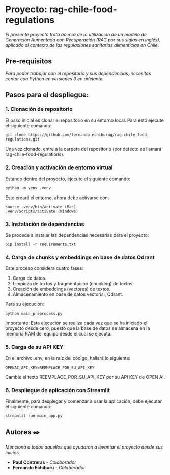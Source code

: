 # Proyecto: rag-chile-food-regulations

_El presente proyecto trata acerca de la utilización de un modelo de Generación Aumentada con Recuperación (RAG por sus siglas en inglés), aplicado al contexto de las regulaciones sanitarias alimenticias en Chile._

## Pre-requisitos 
_Para poder trabajar con el repositorio y sus dependencias, necesitas contar con Python en versiones 3 en adelante._


## Pasos para el despliegue:

### 1. Clonación de repositorio

El paso inicial es clonar el repositorio en su entorno local. Para esto ejecute el siguiente comando:

```
git clone https://github.com/fernando-echiburug/rag-chile-food-regulations.git
```

Una vez clonado, entre a la carpeta del repositorio (por defecto se llamará rag-chile-food-regulations).

### 2. Creación y activación de entorno virtual

Estando dentro del proyecto, ejecute el siguiente comando:

```
python -m venv .venv
```
Esto creará el entorno, ahora debe activarse con:

```
source .venv/bin/activate (Mac)
.venv/Scripts/activate (Windows)
```

### 3. Instalación de dependencias
Se procede a instalar las dependencias necesarias para el proyecto:

```
pip install -r requirements.txt
```

### 4. Carga de chunks y embeddings en base de datos Qdrant

Este proceso considera cuatro fases:
1. Carga de datos.
2. Limpieza de textos y fragmentación (chunking) de textos.
3. Creación de embeddings (vectores) de textos.
4. Almacenamiento en base de datos vectorial, Qdrant.

Para su ejecución:
```
python main_preprocess.py
```

Importante: Esta ejecución se realiza cada vez que se ha iniciado el proyecto desde cero, puesto que la base de datos se almacena en la memoria RAM del equipo desde el cual se ejecuta.


### 5. Carga de su API KEY
En el archivo .env, en la raíz del código, hallará lo siguiente:
```
OPENAI_API_KEY=REEMPLACE_POR_SU_API_KEY
```

Cambie el texto REEMPLACE_POR_SU_API_KEY por su API KEY de OPEN AI.

### 6. Despliegue de aplicación con Streamlit

Finalmente, para desplegar y comenzar a usar la aplicación, debe ejecutar el siguiente comando:
```
streamlit run main_app.py
```

## Autores ✒️

_Menciona a todos aquellos que ayudaron a levantar el proyecto desde sus inicios_

* **Paul Contreras** - *Colaborador* 
* **Fernando Echiburu** - *Colaborador*



